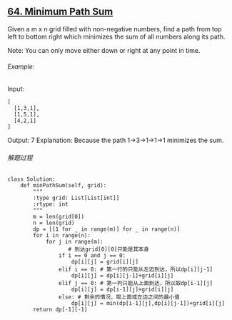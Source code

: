## [64. Minimum Path Sum](https://leetcode.com/problems/minimum-path-sum/description/)
Given a m x n grid filled with non-negative numbers, find a path from top left to bottom right which minimizes the sum of all numbers along its path.

Note: You can only move either down or right at any point in time.

###### Example:

Input:
```
[
  [1,3,1],
  [1,5,1],
  [4,2,1]
]
```

Output: 7
Explanation: Because the path 1→3→1→1→1 minimizes the sum.

###### 解题过程
```
class Solution:
    def minPathSum(self, grid):
        """
        :type grid: List[List[int]]
        :rtype: int
        """
        m = len(grid[0])
        n = len(grid)
        dp = [[1 for _ in range(m)] for _ in range(n)]
        for i in range(n):
            for j in range(m):
            	   # 到达grid[0][0]只能是其本身
                if i == 0 and j == 0:
                    dp[i][j] = grid[i][j]
                elif i == 0: # 第一行的只能从左边到达，所以dp[i][j-1]
                    dp[i][j] = dp[i][j-1]+grid[i][j]
                elif j == 0: # 第一列只能从上面到达，所以取dp[i-1][j]
                    dp[i][j] = dp[i-1][j]+grid[i][j]
                else: # 剩余的情况，取上面或左边之间的最小值
                    dp[i][j] = min(dp[i-1][j],dp[i][j-1])+grid[i][j]
        return dp[-1][-1]
```
